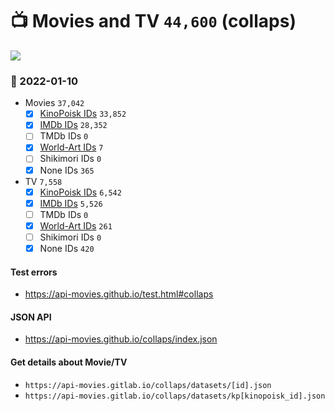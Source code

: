 # :tv: Movies and TV `44,600` (collaps)

<a href="https://API-Movies.github.io"><img src="https://API-Movies.github.io/banner.png?cache"></a>

### :date: 2022-01-10
- Movies `37,042`
  - [x] <a href="https://API-Movies.github.io/collaps/movie_kinopoisk_ids.json">KinoPoisk IDs</a> `33,852`
  - [x] <a href="https://API-Movies.github.io/collaps/movie_imdb_ids.json">IMDb IDs</a> `28,352`
  - [ ] TMDb IDs `0`
  - [x] <a href="https://API-Movies.github.io/collaps/movie_world_art_ids.json">World-Art IDs</a> `7`
  - [ ] Shikimori IDs `0`
  - [x] None IDs `365`
- TV `7,558`
  - [x] <a href="https://API-Movies.github.io/collaps/tv_kinopoisk_ids.json">KinoPoisk IDs</a> `6,542`
  - [x] <a href="https://API-Movies.github.io/collaps/tv_imdb_ids.json">IMDb IDs</a> `5,526`
  - [ ] TMDb IDs `0`
  - [x] <a href="https://API-Movies.github.io/collaps/tv_world_art_ids.json">World-Art IDs</a> `261`
  - [ ] Shikimori IDs `0`
  - [x] None IDs `420`
#### Test errors
- <a href='https://api-movies.github.io/test.html#collaps'>https://api-movies.github.io/test.html#collaps</a>
#### JSON API
- <a href='https://api-movies.github.io/collaps/index.json'>https://api-movies.github.io/collaps/index.json</a>
#### Get details about Movie/TV
- `https://api-movies.gitlab.io/collaps/datasets/[id].json`
- `https://api-movies.gitlab.io/collaps/datasets/kp[kinopoisk_id].json`
